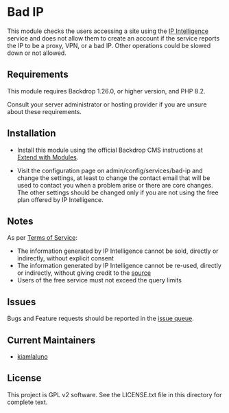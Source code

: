 # Bad IP

This module checks the users accessing a site using the
[IP Intelligence](https://getipintel.net/) service and does not allow them to
create an account if the service reports the IP to be a proxy, VPN, or a bad IP.
Other operations could be slowed down or not allowed.


## Requirements

This module requires Backdrop 1.26.0, or higher version, and PHP 8.2.

Consult your server administrator or hosting provider if you are unsure about
these requirements.


## Installation

- Install this module using the official Backdrop CMS instructions at
  [Extend with Modules](https://docs.backdropcms.org/documentation/extend-with-modules).

- Visit the configuration page on admin/config/services/bad-ip and change the
  settings, at least to change the contact email that will be used to contact
  you when a problem arise or there are core changes. The other settings should
  be changed only if you are not using the free plan offered by IP Intelligence.


## Notes

As per [Terms of Service](https://getipintel.net/#TOS):

- The information generated by IP Intelligence cannot be sold, directly or
  indirectly, without explicit consent
- The information generated by IP Intelligence cannot be re-used, directly or
  indirectly, without giving credit to the [source](https://getipintel.net)
- Users of the free service must not exceed the query limits


## Issues

Bugs and Feature requests should be reported in the
[issue queue](https://github.com/backdrop-contrib/bad_ip/issues).


## Current Maintainers

- [kiamlaluno](https://github.com/kiamlaluno)


## License

This project is GPL v2 software.
See the LICENSE.txt file in this directory for complete text.
